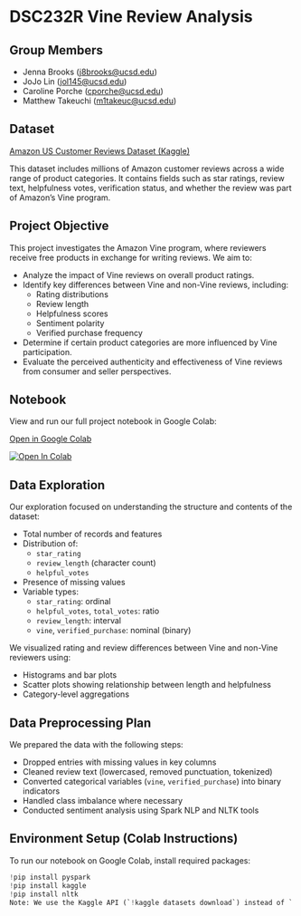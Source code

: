 # DSC232R Vine Review Analysis

## Group Members
- Jenna Brooks ([j8brooks@ucsd.edu](mailto:j8brooks@ucsd.edu))
- JoJo Lin ([jol145@ucsd.edu](mailto:jol145@ucsd.edu))
- Caroline Porche ([cporche@ucsd.edu](mailto:cporche@ucsd.edu))
- Matthew Takeuchi ([m1takeuc@ucsd.edu](mailto:m1takeuc@ucsd.edu))

## Dataset
[Amazon US Customer Reviews Dataset (Kaggle)](https://www.kaggle.com/datasets/cynthiarempel/amazon-us-customer-reviews-dataset)

This dataset includes millions of Amazon customer reviews across a wide range of product categories. It contains fields such as star ratings, review text, helpfulness votes, verification status, and whether the review was part of Amazon’s Vine program.

## Project Objective
This project investigates the Amazon Vine program, where reviewers receive free products in exchange for writing reviews. We aim to:

- Analyze the impact of Vine reviews on overall product ratings.
- Identify key differences between Vine and non-Vine reviews, including:
  - Rating distributions
  - Review length
  - Helpfulness scores
  - Sentiment polarity
  - Verified purchase frequency
- Determine if certain product categories are more influenced by Vine participation.
- Evaluate the perceived authenticity and effectiveness of Vine reviews from consumer and seller perspectives.

## Notebook

View and run our full project notebook in Google Colab:

[Open in Google Colab](https://colab.research.google.com/drive/1qLS9L-2DxKVYe4vZ5wNhfQAtpAgXWI1d?usp=sharing)

[![Open In Colab](https://colab.research.google.com/assets/colab-badge.svg)](https://colab.research.google.com/drive/1qLS9L-2DxKVYe4vZ5wNhfQAtpAgXWI1d?usp=sharing)

## Data Exploration

Our exploration focused on understanding the structure and contents of the dataset:

- Total number of records and features
- Distribution of:
  - `star_rating`
  - `review_length` (character count)
  - `helpful_votes`
- Presence of missing values
- Variable types:
  - `star_rating`: ordinal
  - `helpful_votes`, `total_votes`: ratio
  - `review_length`: interval
  - `vine`, `verified_purchase`: nominal (binary)

We visualized rating and review differences between Vine and non-Vine reviewers using:

- Histograms and bar plots
- Scatter plots showing relationship between length and helpfulness
- Category-level aggregations

## Data Preprocessing Plan

We prepared the data with the following steps:

- Dropped entries with missing values in key columns
- Cleaned review text (lowercased, removed punctuation, tokenized)
- Converted categorical variables (`vine`, `verified_purchase`) into binary indicators
- Handled class imbalance where necessary
- Conducted sentiment analysis using Spark NLP and NLTK tools

## Environment Setup (Colab Instructions)

To run our notebook on Google Colab, install required packages:

```python
!pip install pyspark
!pip install kaggle
!pip install nltk
Note: We use the Kaggle API (`!kaggle datasets download`) instead of `!wget` because the Amazon review dataset requires authentication via a Kaggle API key. This is functionally equivalent to `wget` but secure.


